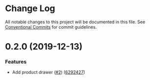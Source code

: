 # Change Log

All notable changes to this project will be documented in this file.
See [Conventional Commits](https://conventionalcommits.org) for commit guidelines.

# 0.2.0 (2019-12-13)


### Features

* Add product drawer ([#2](https://git.faithlife.dev/Logos/FaithlifeEquipment/issues/2)) ([6292427](https://git.faithlife.dev/Logos/FaithlifeEquipment/commits/62924270ce5dc488b90afdf953622a1771df2a6b))

